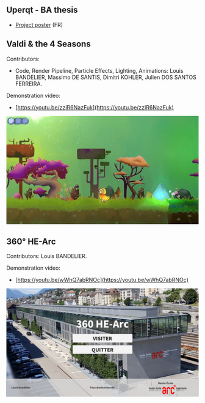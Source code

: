## Uperqt - BA thesis
- [Project poster](uperqt_poster.pdf) (FR)

## Valdi & the 4 Seasons
Contributors:
- Code, Render Pipeline, Particle Effects, Lighting, Animations: Louis BANDELIER, Massimo DE SANTIS, Dimitri KOHLER, Julien DOS SANTOS FERREIRA.

Demonstration video:
- [https://youtu.be/zzIR6NazFuk](https://youtu.be/zzIR6NazFuk)

![Valdi & the 4 Seasons](valdi_cover.png)

## 360° HE-Arc
Contributors: Louis BANDELIER.

Demonstration video:
- [https://youtu.be/wWhQ7abRNOc](https://youtu.be/wWhQ7abRNOc)

![360° HE-Arc](360_hearc_cover.png)
